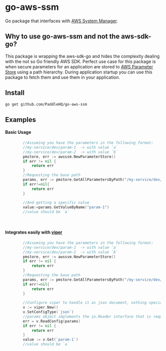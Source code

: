 # go-aws-ssm
Go package that interfaces with [AWS System Manager](https://www.amazonaws.cn/en/systems-manager/).

## Why to use go-aws-ssm and not the aws-sdk-go?
This package is wrapping the aws-sdk-go and hides the complexity dealing with the not so Go friendly AWS SDK.
Perfect use case for this package is when secure parameters for an application are stored to 
[AWS Parameter Store](https://docs.aws.amazon.com/systems-manager/latest/userguide/systems-manager-parameter-store.html)
using a path hierarchy. During application startup you can use this package to fetch them and use them in your application.

## Install

```bash
go get github.com/PaddleHQ/go-aws-ssm
```

## Examples 

#### Basic Usage

```go
        //Assuming you have the parameters in the following format:
    	//my-service/dev/param-1  -> with value `a`
    	//my-service/dev/param-2  -> with value `b`
    	pmstore, err := awsssm.NewParameterStore()
    	if err != nil {
    		return err
    	}
    	//Requesting the base path
    	params, err := pmstore.GetAllParametersByPath("/my-service/dev/", true)
    	if err!=nil{
    		return err
    	}
    	
    	//And getting a specific value
    	value:=params.GetValueByName("param-1")
    	//value should be `a`
    	
    	
```

#### Integrates easily with [viper](https://github.com/spf13/viper)
```go
        //Assuming you have the parameters in the following format:
     	//my-service/dev/param-1  -> with value `a`
     	//my-service/dev/param-2  -> with value `b`
     	pmstore, err := awsssm.NewParameterStore()
     	if err != nil {
     		return err
     	}
     	//Requesting the base path
     	params, err := pmstore.GetAllParametersByPath("/my-service/dev/", true)
     	if err!=nil{
     		return err
     	}
    
    	//Configure viper to handle it as json document, nothing special here!
    	v := viper.New()
    	v.SetConfigType(`json`)
    	//params object implements the io.Reader interface that is required
    	err = v.ReadConfig(params)
    	if err != nil {
    		return err
    	}
    	value := v.Get(`param-1`)
    	//value should be `a`
```
